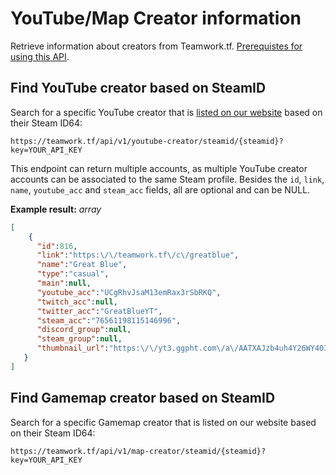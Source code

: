 # YouTube/Map Creator information

Retrieve information about creators from Teamwork.tf. [Prerequistes for using this API](https://github.com/teamworktf/website_api).

## Find YouTube creator based on SteamID

Search for a specific YouTube creator that is [listed on our website](https://teamwork.tf/creators/explore) based on their Steam ID64:

```
https://teamwork.tf/api/v1/youtube-creator/steamid/{steamid}?key=YOUR_API_KEY
```

This endpoint can return multiple accounts, as multiple YouTube creator accounts can be associated to the same Steam profile. Besides the `id`, `link`, `name`, `youtube_acc` and `steam_acc` fields, all are optional and can be NULL.

**Example result:** *array*
```json
[   
    {
      "id":816,
      "link":"https:\/\/teamwork.tf\/c\/greatblue",
      "name":"Great Blue",
      "type":"casual",
      "main":null,
      "youtube_acc":"UCgRhvJsaM13emRax3rSbRKQ",
      "twitch_acc":null,
      "twitter_acc":"GreatBlueYT",
      "steam_acc":"76561198115146996",
      "discord_group":null,
      "steam_group":null,
      "thumbnail_url":"https:\/\/yt3.ggpht.com\/a\/AATXAJzb4uh4Y26WY4032c7u4AZ6x4r4Z022n6J2fA=s240-c-k-c0xffffffff-no-rj-mo"
   }
]
```

## Find Gamemap creator based on SteamID

Search for a specific Gamemap creator that is listed on our website based on their Steam ID64:

```
https://teamwork.tf/api/v1/map-creator/steamid/{steamid}?key=YOUR_API_KEY
```
